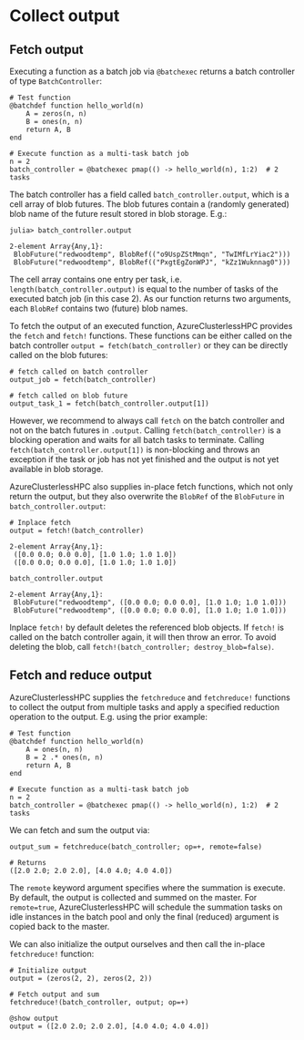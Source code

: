 
# Collect output

## Fetch output

Executing a function as a batch job via `@batchexec` returns a batch controller of type `BatchController`:

```
# Test function
@batchdef function hello_world(n)
    A = zeros(n, n)
    B = ones(n, n)
    return A, B
end

# Execute function as a multi-task batch job
n = 2
batch_controller = @batchexec pmap(() -> hello_world(n), 1:2)  # 2 tasks
```

The batch controller has a field called `batch_controller.output`, which is a cell array of blob futures. The blob futures contain a (randomly generated) blob name of the future result stored in blob storage. E.g.:

```
julia> batch_controller.output

2-element Array{Any,1}:
 BlobFuture("redwoodtemp", BlobRef(("o9UspZStMmqn", "TwIMfLrYiac2")))
 BlobFuture("redwoodtemp", BlobRef(("PxgtEgZonWPJ", "kZz1Wuknnag0")))
```

The cell array contains one entry per task, i.e. `length(batch_controller.output)` is equal to the number of tasks of the executed batch job (in this case 2). As our function returns two arguments, each `BlobRef` contains two (future) blob names.

To fetch the output of an executed function, AzureClusterlessHPC provides the `fetch` and `fetch!` functions. These functions can be either called on the batch controller `output = fetch(batch_controller)` or they can be directly called on the blob futures:

```
# fetch called on batch controller
output_job = fetch(batch_controller)

# fetch called on blob future
output_task_1 = fetch(batch_controller.output[1])
```

However, we recommend to always call `fetch` on the batch controller and not on the batch futures in `.output`. Calling `fetch(batch_controller)` is a blocking operation and waits for all batch tasks to terminate. Calling `fetch(batch_controller.output[1])` is non-blocking and throws an exception if the task or job has not yet finished and the output is not yet available in blob storage.

AzureClusterlessHPC also supplies in-place fetch functions, which not only return the output, but they also overwrite the `BlobRef` of the `BlobFuture` in `batch_controller.output`:

```
# Inplace fetch
output = fetch!(batch_controller)

2-element Array{Any,1}:
 ([0.0 0.0; 0.0 0.0], [1.0 1.0; 1.0 1.0])
 ([0.0 0.0; 0.0 0.0], [1.0 1.0; 1.0 1.0])

batch_controller.output

2-element Array{Any,1}:
 BlobFuture("redwoodtemp", ([0.0 0.0; 0.0 0.0], [1.0 1.0; 1.0 1.0]))
 BlobFuture("redwoodtemp", ([0.0 0.0; 0.0 0.0], [1.0 1.0; 1.0 1.0]))
```

Inplace `fetch!` by default deletes the referenced blob objects. If `fetch!` is called on the batch controller again, it will then throw an error. To avoid deleting the blob, call `fetch!(batch_controller; destroy_blob=false)`. 


## Fetch and reduce output

AzureClusterlessHPC supplies the `fetchreduce` and `fetchreduce!` functions to collect the output from multiple tasks and apply a specified reduction operation to the output.
E.g. using the prior example:

```
# Test function
@batchdef function hello_world(n)
    A = ones(n, n)
    B = 2 .* ones(n, n)
    return A, B
end

# Execute function as a multi-task batch job
n = 2
batch_controller = @batchexec pmap(() -> hello_world(n), 1:2)  # 2 tasks
```

We can fetch and sum the output via:

```
output_sum = fetchreduce(batch_controller; op=+, remote=false)

# Returns
([2.0 2.0; 2.0 2.0], [4.0 4.0; 4.0 4.0])
```

The `remote` keyword argument specifies where the summation is execute. By default, the output is collected and summed on the master. For `remote=true`, AzureClusterlessHPC will schedule the summation tasks on idle instances in the batch pool and only the final (reduced) argument is copied back to the master.

We can also initialize the output ourselves and then call the in-place `fetchreduce!` function:

```
# Initialize output
output = (zeros(2, 2), zeros(2, 2))

# Fetch output and sum
fetchreduce!(batch_controller, output; op=+)

@show output
output = ([2.0 2.0; 2.0 2.0], [4.0 4.0; 4.0 4.0])
```
